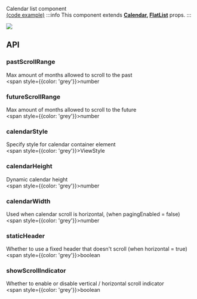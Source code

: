 Calendar list component  
[(code example)](https://github.com/wix/react-native-calendars/blob/master/example/src/screens/calendarListScreen.tsx)
:::info
This component extends **[Calendar](https://github.com/wix/react-native-calendars/blob/master/src/calendar/index.tsx), [FlatList](https://reactnative.dev/docs/flatlist)** props.
:::

<div style={{display: 'flex', flexDirection: 'row', overflowX: 'auto', maxHeight: '500px', alignItems: 'center'}}><img style={{maxHeight: '420px'}} src={'https://github.com/wix/react-native-calendars/blob/master/demo/assets/calendar-list.gif?raw=true'}/>

</div>

## API

### pastScrollRange

Max amount of months allowed to scroll to the past  
<span style={{color: 'grey'}}>number</span>

### futureScrollRange

Max amount of months allowed to scroll to the future  
<span style={{color: 'grey'}}>number</span>

### calendarStyle

Specify style for calendar container element  
<span style={{color: 'grey'}}>ViewStyle</span>

### calendarHeight

Dynamic calendar height  
<span style={{color: 'grey'}}>number</span>

### calendarWidth

Used when calendar scroll is horizontal, (when pagingEnabled = false)  
<span style={{color: 'grey'}}>number</span>

### staticHeader

Whether to use a fixed header that doesn't scroll (when horizontal = true)  
<span style={{color: 'grey'}}>boolean</span>

### showScrollIndicator

Whether to enable or disable vertical / horizontal scroll indicator  
<span style={{color: 'grey'}}>boolean</span>
